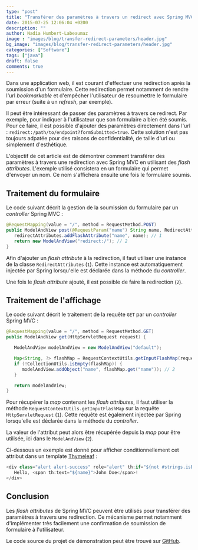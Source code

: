 ```yaml
---
type: "post"
title: "Transférer des paramètres à travers un redirect avec Spring MVC"
date: 2015-07-25 12:06:04 +0200
description: ""
author: Nadia Humbert-Labeaumaz
image : "images/blog/transfer-redirect-parameters/header.jpg"
bg_image: "images/blog/transfer-redirect-parameters/header.jpg"
categories: ["Software"]
tags: ["java"]
draft: false
comments: true
---
```


Dans une application web, il est courant d'effectuer une redirection après la soumission d'un formulaire. Cette redirection permet notamment de rendre l'url _bookmarkable_ et d'empêcher l'utilisateur de resoumettre le formulaire par erreur (suite à un _refresh_, par exemple).

Il peut être intéressant de passer des paramètres à travers ce redirect. Par exemple, pour indiquer à l'utilisateur que son formulaire a bien été soumis. Pour ce faire, il est possible d'ajouter des paramètres directement dans l'url : `redirect:/path/to/endpoint?formSubmitted=true`.
Cette solution n'est pas toujours adpatée pour des raisons de confidentialité, de taille d'url ou simplement d'esthétique.

L'objectif de cet article est de démontrer comment transférer des paramètres à travers une redirection avec Spring MVC en utilisant des _flash attributes_. L'exemple utilisé consistera en un formulaire qui permet d'envoyer un nom. Ce nom s'affichera ensuite une fois le formulaire soumis.  

<!-- more -->

## Traitement du formulaire

Le code suivant décrit la gestion de la soumission du formulaire par un _controller_ Spring MVC :

```java
@RequestMapping(value = "/", method = RequestMethod.POST)
public ModelAndView post(@RequestParam("name") String name, RedirectAttributes redirectAttributes) {
   redirectAttributes.addFlashAttribute("name", name); // 1
   return new ModelAndView("redirect:/"); // 2
}
```

Afin d'ajouter un _flash attribute_ à la redirection, il faut utiliser une instance de la classe `RedirectAttributes` (`1`). Cette instance est automatiquement injectée par Spring lorsqu'elle est déclarée dans la méthode du _controller_.

Une fois le _flash attribute_ ajouté, il est possible de faire la redirection (`2`).


## Traitement de l'affichage

Le code suivant décrit le traitement de la requête `GET` par un _controller_ Spring MVC :

```java
@RequestMapping(value = "/", method = RequestMethod.GET)
public ModelAndView get(HttpServletRequest request) {

   ModelAndView modelAndView = new ModelAndView("default");

   Map<String, ?> flashMap = RequestContextUtils.getInputFlashMap(request); // 1
   if (!CollectionUtils.isEmpty(flashMap)) {
      modelAndView.addObject("name", flashMap.get("name")); // 2
   }

   return modelAndView;
}
```

Pour récupérer la _map_ contenant les _flash attributes_, il faut utiliser la méthode `RequestContextUtils.getInputFlashMap` sur la requête `HttpServletRequest` (`1`). Cette requête est également injectée par Spring lorsqu'elle est déclarée dans la méthode du _controller_.


La valeur de l'attribut peut alors être récupérée depuis la _map_ pour être utilisée, ici dans le `ModelAndView` (`2`).

Ci-dessous un exemple est donné pour afficher conditionnellement cet attribut dans un template [Thymeleaf](http://www.thymeleaf.org/) :


```java
<div class="alert alert-success" role="alert" th:if="${not #strings.isEmpty(name)}">
   Hello, <span th:text="${name}">John Doe</span>!
</div>
```

## Conclusion

Les _flash attributes_ de Spring MVC peuvent être utilisés pour transférer des paramètres à travers une redirection. Ce mécanisme permet notamment d'implémenter très facilement une confirmation de soumission de formulaire à l'utilisateur.

Le code source du projet de démonstration peut être trouvé sur [GitHub](https://github.com/nphumbert/demo-flash-attributes).
